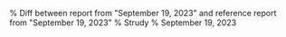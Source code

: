 % Diff between report from "September 19, 2023" and reference report from "September 19, 2023"
% Strudy
% September 19, 2023


